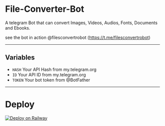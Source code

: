 # File-Converter-Bot

A telegram Bot that can convert Images, Videos, Audios, Fonts, Documents and Ebooks.

see the bot in action @filesconvertrobot (https://t.me/filesconvertrobot)

---

## Variables
- `HASH` Your API Hash from my.telegram.org
- `ID` Your API ID from my.telegram.org
- `TOKEN` Your bot token from @BotFather

---

# Deploy

[![Deploy on Railway](https://railway.app/button.svg)](https://railway.app/new/template/p9CtdU?referralCode=_4oAwx)


